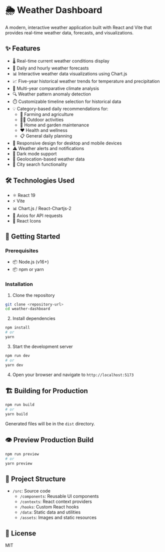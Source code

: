 # 🌦️ Weather Dashboard

A modern, interactive weather application built with React and Vite that provides real-time weather data, forecasts, and visualizations.

## ✨ Features

- 🌡️ Real-time current weather conditions display
- 📅 Daily and hourly weather forecasts
- 📊 Interactive weather data visualizations using Chart.js
- 📈 Five-year historical weather trends for temperature and precipitation
- 🔄 Multi-year comparative climate analysis
- 🔍 Weather pattern anomaly detection
- ⏱️ Customizable timeline selection for historical data
- 💡 Category-based daily recommendations for:
  - 🌱 Farming and agriculture
  - 🏃‍♂️ Outdoor activities
  - 🏡 Home and garden maintenance
  - ❤️ Health and wellness
  - 📋 General daily planning
- 📱 Responsive design for desktop and mobile devices
- ⚠️ Weather alerts and notifications
- 🌙 Dark mode support
- 📍 Geolocation-based weather data
- 🔎 City search functionality

## 🛠️ Technologies Used

- ⚛️ React 19
- ⚡ Vite
- 📊 Chart.js / React-Chartjs-2
- 🔄 Axios for API requests
- 🎨 React Icons

## 🚀 Getting Started

### Prerequisites

- 📦 Node.js (v16+)
- 📦 npm or yarn

### Installation

1. Clone the repository
```bash
git clone <repository-url>
cd weather-dashboard
```

2. Install dependencies
```bash
npm install
# or
yarn
```

3. Start the development server
```bash
npm run dev
# or
yarn dev
```

4. Open your browser and navigate to `http://localhost:5173`

## 🏗️ Building for Production

```bash
npm run build
# or
yarn build
```

Generated files will be in the `dist` directory.

## 👁️ Preview Production Build

```bash
npm run preview
# or
yarn preview
```

## 📁 Project Structure

- `/src`: Source code
  - `/components`: Reusable UI components
  - `/contexts`: React context providers
  - `/hooks`: Custom React hooks
  - `/data`: Static data and utilities
  - `/assets`: Images and static resources

## 📄 License

MIT
